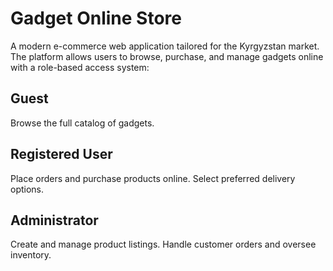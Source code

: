 # Gadget Online Store
A modern e-commerce web application tailored for the Kyrgyzstan market. The platform allows users to browse, purchase, and manage gadgets online with a role-based access system:

## Guest
Browse the full catalog of gadgets.

## Registered User
Place orders and purchase products online.
Select preferred delivery options.

## Administrator
Create and manage product listings.
Handle customer orders and oversee inventory.

